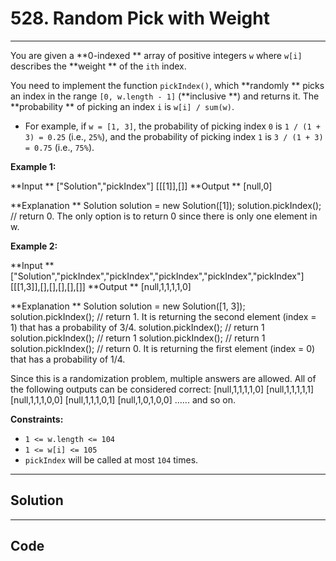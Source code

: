 # 528. Random Pick with Weight

---

You are given a **0-indexed ** array of positive integers `w` where `w[i]` describes the **weight ** of the `ith` index.

You need to implement the function `pickIndex()`, which **randomly ** picks an index in the range `[0, w.length - 1]` (**inclusive **) and returns it. The **probability ** of picking an index `i` is `w[i] / sum(w)`.

  * For example, if `w = [1, 3]`, the probability of picking index `0` is `1 / (1 + 3) = 0.25` (i.e., `25%`), and the probability of picking index `1` is `3 / (1 + 3) = 0.75` (i.e., `75%`).



 

**Example 1:**


**Input **
["Solution","pickIndex"]
[[[1]],[]]
**Output **
[null,0]

**Explanation **
Solution solution = new Solution([1]);
solution.pickIndex(); // return 0. The only option is to return 0 since there is only one element in w.


**Example 2:**


**Input **
["Solution","pickIndex","pickIndex","pickIndex","pickIndex","pickIndex"]
[[[1,3]],[],[],[],[],[]]
**Output **
[null,1,1,1,1,0]

**Explanation **
Solution solution = new Solution([1, 3]);
solution.pickIndex(); // return 1. It is returning the second element (index = 1) that has a probability of 3/4.
solution.pickIndex(); // return 1
solution.pickIndex(); // return 1
solution.pickIndex(); // return 1
solution.pickIndex(); // return 0. It is returning the first element (index = 0) that has a probability of 1/4.

Since this is a randomization problem, multiple answers are allowed.
All of the following outputs can be considered correct:
[null,1,1,1,1,0]
[null,1,1,1,1,1]
[null,1,1,1,0,0]
[null,1,1,1,0,1]
[null,1,0,1,0,0]
......
and so on.


 

**Constraints:**

  * `1 <= w.length <= 104`
  * `1 <= w[i] <= 105`
  * `pickIndex` will be called at most `104` times.

---

## Solution



---

## Code
```python


```
